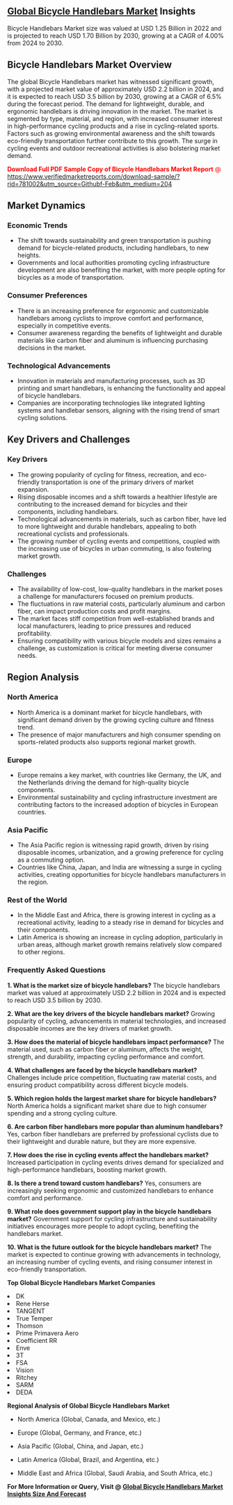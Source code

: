 <h2><a href="https://www.verifiedmarketreports.com/download-sample/?rid=781002&amp;utm_source=Githubf&amp;utm_medium=204" target="_blank">Global Bicycle Handlebars Market</a> Insights</h2><p>Bicycle Handlebars Market size was valued at USD 1.25 Billion in 2022 and is projected to reach USD 1.70 Billion by 2030, growing at a CAGR of 4.00% from 2024 to 2030.</p><p> <h2>Bicycle Handlebars Market Overview</h2> <p>The global Bicycle Handlebars market has witnessed significant growth, with a projected market value of approximately USD 2.2 billion in 2024, and it is expected to reach USD 3.5 billion by 2030, growing at a CAGR of 6.5% during the forecast period. The demand for lightweight, durable, and ergonomic handlebars is driving innovation in the market. The market is segmented by type, material, and region, with increased consumer interest in high-performance cycling products and a rise in cycling-related sports. Factors such as growing environmental awareness and the shift towards eco-friendly transportation further contribute to this growth. The surge in cycling events and outdoor recreational activities is also bolstering market demand.</p> <p><p><span class=""><span style="color: #ff0000;"><strong>Download Full PDF Sample Copy of Bicycle Handlebars Market Report</strong> @ </span><a href="https://www.verifiedmarketreports.com/download-sample/?rid=781002&amp;utm_source=Githubf-Feb&amp;utm_medium=204" target="_blank">https://www.verifiedmarketreports.com/download-sample/?rid=781002&amp;utm_source=Githubf-Feb&amp;utm_medium=204</a></span></p></p> <h2>Market Dynamics</h2> <h3>Economic Trends</h3> <ul> <li>The shift towards sustainability and green transportation is pushing demand for bicycle-related products, including handlebars, to new heights.</li> <li>Governments and local authorities promoting cycling infrastructure development are also benefiting the market, with more people opting for bicycles as a mode of transportation.</li> </ul> <h3>Consumer Preferences</h3> <ul> <li>There is an increasing preference for ergonomic and customizable handlebars among cyclists to improve comfort and performance, especially in competitive events.</li> <li>Consumer awareness regarding the benefits of lightweight and durable materials like carbon fiber and aluminum is influencing purchasing decisions in the market.</li> </ul> <h3>Technological Advancements</h3> <ul> <li>Innovation in materials and manufacturing processes, such as 3D printing and smart handlebars, is enhancing the functionality and appeal of bicycle handlebars.</li> <li>Companies are incorporating technologies like integrated lighting systems and handlebar sensors, aligning with the rising trend of smart cycling solutions.</li> </ul> <h2>Key Drivers and Challenges</h2> <h3>Key Drivers</h3> <ul> <li>The growing popularity of cycling for fitness, recreation, and eco-friendly transportation is one of the primary drivers of market expansion.</li> <li>Rising disposable incomes and a shift towards a healthier lifestyle are contributing to the increased demand for bicycles and their components, including handlebars.</li> <li>Technological advancements in materials, such as carbon fiber, have led to more lightweight and durable handlebars, appealing to both recreational cyclists and professionals.</li> <li>The growing number of cycling events and competitions, coupled with the increasing use of bicycles in urban commuting, is also fostering market growth.</li> </ul> <h3>Challenges</h3> <ul> <li>The availability of low-cost, low-quality handlebars in the market poses a challenge for manufacturers focused on premium products.</li> <li>The fluctuations in raw material costs, particularly aluminum and carbon fiber, can impact production costs and profit margins.</li> <li>The market faces stiff competition from well-established brands and local manufacturers, leading to price pressures and reduced profitability.</li> <li>Ensuring compatibility with various bicycle models and sizes remains a challenge, as customization is critical for meeting diverse consumer needs.</li> </ul> <h2>Region Analysis</h2> <h3>North America</h3> <ul> <li>North America is a dominant market for bicycle handlebars, with significant demand driven by the growing cycling culture and fitness trend.</li> <li>The presence of major manufacturers and high consumer spending on sports-related products also supports regional market growth.</li> </ul> <h3>Europe</h3> <ul> <li>Europe remains a key market, with countries like Germany, the UK, and the Netherlands driving the demand for high-quality bicycle components.</li> <li>Environmental sustainability and cycling infrastructure investment are contributing factors to the increased adoption of bicycles in European countries.</li> </ul> <h3>Asia Pacific</h3> <ul> <li>The Asia Pacific region is witnessing rapid growth, driven by rising disposable incomes, urbanization, and a growing preference for cycling as a commuting option.</li> <li>Countries like China, Japan, and India are witnessing a surge in cycling activities, creating opportunities for bicycle handlebars manufacturers in the region.</li> </ul> <h3>Rest of the World</h3> <ul> <li>In the Middle East and Africa, there is growing interest in cycling as a recreational activity, leading to a steady rise in demand for bicycles and their components.</li> <li>Latin America is showing an increase in cycling adoption, particularly in urban areas, although market growth remains relatively slow compared to other regions.</li> </ul> <h3>Frequently Asked Questions</h3> <p><strong>1. What is the market size of bicycle handlebars?</strong> The bicycle handlebars market was valued at approximately USD 2.2 billion in 2024 and is expected to reach USD 3.5 billion by 2030.</p> <p><strong>2. What are the key drivers of the bicycle handlebars market?</strong> Growing popularity of cycling, advancements in material technologies, and increased disposable incomes are the key drivers of market growth.</p> <p><strong>3. How does the material of bicycle handlebars impact performance?</strong> The material used, such as carbon fiber or aluminum, affects the weight, strength, and durability, impacting cycling performance and comfort.</p> <p><strong>4. What challenges are faced by the bicycle handlebars market?</strong> Challenges include price competition, fluctuating raw material costs, and ensuring product compatibility across different bicycle models.</p> <p><strong>5. Which region holds the largest market share for bicycle handlebars?</strong> North America holds a significant market share due to high consumer spending and a strong cycling culture.</p> <p><strong>6. Are carbon fiber handlebars more popular than aluminum handlebars?</strong> Yes, carbon fiber handlebars are preferred by professional cyclists due to their lightweight and durable nature, but they are more expensive.</p> <p><strong>7. How does the rise in cycling events affect the handlebars market?</strong> Increased participation in cycling events drives demand for specialized and high-performance handlebars, boosting market growth.</p> <p><strong>8. Is there a trend toward custom handlebars?</strong> Yes, consumers are increasingly seeking ergonomic and customized handlebars to enhance comfort and performance.</p> <p><strong>9. What role does government support play in the bicycle handlebars market?</strong> Government support for cycling infrastructure and sustainability initiatives encourages more people to adopt cycling, benefiting the handlebars market.</p> <p><strong>10. What is the future outlook for the bicycle handlebars market?</strong> The market is expected to continue growing with advancements in technology, an increasing number of cycling events, and rising consumer interest in eco-friendly transportation.</p> </p><p><strong>Top Global Bicycle Handlebars Market Companies</strong></p><div data-test-id=""><p><li>DK</li><li> Rene Herse</li><li> TANGENT</li><li> True Temper</li><li> Thomson</li><li> Prime Primavera Aero</li><li> Coefficient RR</li><li> Enve</li><li> 3T</li><li> FSA</li><li> Vision</li><li> Ritchey</li><li> SARM</li><li> DEDA</li></p><div><strong>Regional Analysis of&nbsp;Global Bicycle Handlebars Market</strong></div><ul><li dir="ltr"><p dir="ltr">North America&nbsp;(Global, Canada, and Mexico, etc.)</p></li><li dir="ltr"><p dir="ltr">Europe (Global, Germany, and France, etc.)</p></li><li dir="ltr"><p dir="ltr">Asia Pacific&nbsp;(Global, China, and Japan, etc.)</p></li><li dir="ltr"><p dir="ltr">Latin America&nbsp;(Global, Brazil, and Argentina, etc.)</p></li><li dir="ltr">Middle East and Africa&nbsp;(Global, Saudi Arabia, and South Africa, etc.)</li></ul><p><strong>For More Information or Query, Visit @&nbsp;</strong><strong><a href="https://www.verifiedmarketreports.com/product/bicycle-handlebars-market/?utm_source=Githubf&amp;utm_medium=204" target="_blank">Global Bicycle Handlebars Market Insights Size And Forecast</a></strong></p></div>
